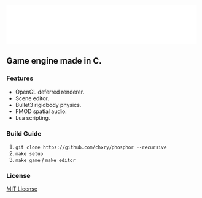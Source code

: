 ![Phosphor](logo.png)
## Game engine made in C.
### Features
- OpenGL deferred renderer.
- Scene editor.
- Bullet3 rigidbody physics.
- FMOD spatial audio.
- Lua scripting.
### Build Guide
1. `git clone https://github.com/chxry/phosphor --recursive`
2. `make setup`
2. `make game` / `make editor`
### License
[MIT License](license.md)